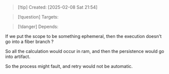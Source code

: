 
>[!tip] Created: [2025-02-08 Sat 21:54]

>[!question] Targets: 

>[!danger] Depends: 

If we put the scope to be something ephemeral, then the execution doesn't go into a fiber branch ?

So all the calculation would occur in ram, and then the persistence would go into artifact.

So the process might fault, and retry would not be automatic.